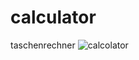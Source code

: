# calculator
taschenrechner
![calcolator](https://user-images.githubusercontent.com/87448145/207583072-9f47afe1-4c65-46a5-868e-2014ad9f8d1f.gif)

